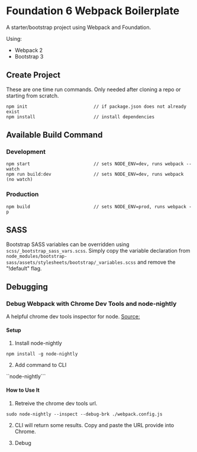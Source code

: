 
# Foundation 6 Webpack Boilerplate
A starter/bootstrap project using Webpack and Foundation.

Using:
- Webpack 2
- Bootstrap 3


## Create Project
These are one time run commands. Only needed after cloning a repo or starting from scratch.
```
npm init                         // if package.json does not already exist
npm install                      // install dependencies
```

## Available Build Command

### Development
```
npm start                        // sets NODE_ENV=dev, runs webpack --watch
npm run build:dev                // sets NODE_ENV=dev, runs webpack (no watch)
```

### Production
```
npm build                        // sets NODE_ENV=prod, runs webpack -p
```


## SASS

Bootstrap SASS variables can be overridden using ```scss/_bootstrap_sass_vars.scss```. Simply copy the variable declaration from
```node_modules/bootstrap-sass/assets/stylesheets/bootstrap/_variables.scss``` and remove the "!default" flag.

## Debugging

### Debug Webpack with Chrome Dev Tools and node-nightly

A helpful chrome dev tools inspector for node. 
[Source:](https://medium.com/webpack/webpack-bits-learn-and-debug-webpack-with-chrome-dev-tools-da1c5b19554)

#### Setup

1. Install node-nightly

```npm install -g node-nightly```

2. Add command to CLI

``node-nightly```

#### How to Use It

1. Retreive the chrome dev tools url.

```sudo node-nightly --inspect --debug-brk ./webpack.config.js```

2. CLI will return some results. Copy and paste the URL provide into Chrome.

3. Debug

